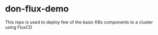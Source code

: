 # don-flux-demo
This repo is used to deploy few of the basic K8s components to a cluster using FluxCD
